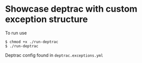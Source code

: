# Showcase deptrac with custom exception structure

To run use
```console
$ chmod +x ./run-deptrac
$ ./run-deptrac
```

Deptrac config found in `deptrac.exceptions.yml`
